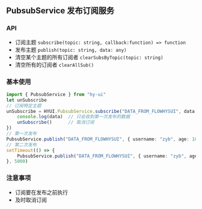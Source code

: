 ## PubsubService 发布订阅服务

### API
 - 订阅主题 `subscribe(topic: string, callback:function) => function`
 - 发布主题 `publish(topic: string, data: any)`
 - 清空某个主题的所有订阅者 `clearSubsByTopic(topic: string)`
 - 清空所有的订阅者 `clearAllSub()`

### 基本使用
```ts
import { PubsubService } from "hy-ui"
let unSubscribe
// 订阅特定主题
unSubscribe = HYUI.PubsubService.subscribe("DATA_FROM_FLOWHYSUI", data => {
    console.log(data)  // 只会收到第一次发布的数据
    unSubscribe()      // 取消订阅
})
// 第一次发布
PubsubService.publish("DATA_FROM_FLOWHYSUI", { username: "zyb", age: 18 })
// 第二次发布
setTimeout(() => {
    PubsubService.publish("DATA_FROM_FLOWHYSUI", { username: "zyb", age: 19 })
}, 5000)
```

### 注意事项
 - 订阅要在发布之前执行
 - 及时取消订阅